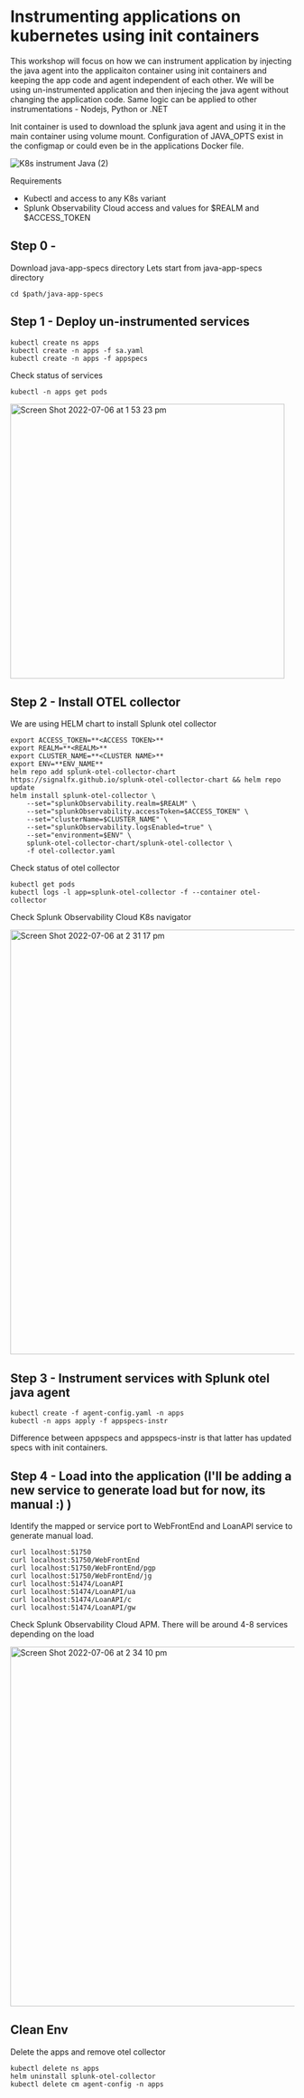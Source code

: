 # Instrumenting applications on kubernetes using init containers

This workshop will focus on how we can instrument application by injecting the java agent into the applicaiton container using init containers and keeping the app code and agent independent of each other. We will be using un-instrumented application and then injecing the java agent without changing the application code. Same logic can be applied to other instrumentations - Nodejs, Python or .NET

Init container is used to download the splunk java agent and using it in the main container using volume mount. Configuration of JAVA_OPTS exist in the configmap or could even be in the applications Docker file.

![K8s instrument Java (2)](https://user-images.githubusercontent.com/5012739/177473597-584bdd37-d8fb-4d40-a618-a0bbdebdfe35.jpeg)


Requirements
- Kubectl and access to any K8s variant
- Splunk Observability Cloud access and values for $REALM and $ACCESS_TOKEN

## Step 0 - 

Download java-app-specs directory
Lets start from java-app-specs directory

```
cd $path/java-app-specs
```

## Step 1 - Deploy un-instrumented services

```
kubectl create ns apps
kubectl create -n apps -f sa.yaml
kubectl create -n apps -f appspecs
```

Check status of services

```
kubectl -n apps get pods
```

<img width="486" alt="Screen Shot 2022-07-06 at 1 53 23 pm" src="https://user-images.githubusercontent.com/5012739/177464677-4e5c833c-bf56-40bc-ba15-9c3351e483f0.png">

## Step 2 - Install OTEL collector

We are using HELM chart to install Splunk otel collector

```
export ACCESS_TOKEN=**<ACCESS TOKEN>**
export REALM=**<REALM>**
export CLUSTER_NAME=**<CLUSTER NAME>**
export ENV=**ENV_NAME**
helm repo add splunk-otel-collector-chart https://signalfx.github.io/splunk-otel-collector-chart && helm repo update
helm install splunk-otel-collector \
    --set="splunkObservability.realm=$REALM" \
    --set="splunkObservability.accessToken=$ACCESS_TOKEN" \
    --set="clusterName=$CLUSTER_NAME" \
    --set="splunkObservability.logsEnabled=true" \
    --set="environment=$ENV" \
    splunk-otel-collector-chart/splunk-otel-collector \
    -f otel-collector.yaml   
```

Check status of otel collector

```
kubectl get pods
kubectl logs -l app=splunk-otel-collector -f --container otel-collector
```

Check Splunk Observability Cloud K8s navigator  

<img width="751" alt="Screen Shot 2022-07-06 at 2 31 17 pm" src="https://user-images.githubusercontent.com/5012739/177468982-b06a16f9-a54c-418e-9aa7-661a00063dec.png">

## Step 3 - Instrument services with Splunk otel java agent

```
kubectl create -f agent-config.yaml -n apps
kubectl -n apps apply -f appspecs-instr
```

Difference between appspecs and appspecs-instr is that latter has updated specs with init containers.

## Step 4 - Load into the application (I'll be adding a new service to generate load but for now, its manual :) ) 

Identify the mapped or service port to WebFrontEnd and LoanAPI service to generate manual load.

```
curl localhost:51750
curl localhost:51750/WebFrontEnd
curl localhost:51750/WebFrontEnd/pgp
curl localhost:51750/WebFrontEnd/jg
curl localhost:51474/LoanAPI
curl localhost:51474/LoanAPI/ua
curl localhost:51474/LoanAPI/c
curl localhost:51474/LoanAPI/gw
```

Check Splunk Observability Cloud APM. There will be around 4-8 services depending on the load

<img width="636" alt="Screen Shot 2022-07-06 at 2 34 10 pm" src="https://user-images.githubusercontent.com/5012739/177469011-059b935b-a186-424b-baf6-d476625a754f.png">

## Clean Env

Delete the apps and remove otel collector

```
kubectl delete ns apps
helm uninstall splunk-otel-collector
kubectl delete cm agent-config -n apps
```

